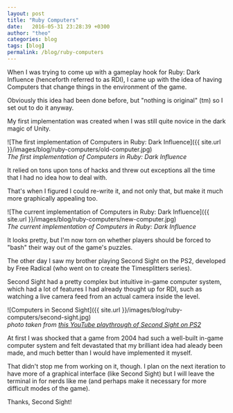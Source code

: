 ```yaml
---
layout: post
title: "Ruby Computers"
date:   2016-05-31 23:28:39 +0300
author: "theo"
categories: blog
tags: [blog]
permalink: /blog/ruby-computers
---
```


When I was trying to come up with a gameplay hook for Ruby: Dark Influence (henceforth referred to as RDI), I came up with the idea of having Computers that change things in the environment of the game.

Obviously this idea had been done before, but "nothing is original" (tm) so I set out to do it anyway.

My first implementation was created when I was still quite novice in the dark magic of Unity.

![The first implementation of Computers in Ruby: Dark Influence]({{ site.url }}/images/blog/ruby-computers/old-computer.jpg)  
*The first implementation of Computers in Ruby: Dark Influence*

It relied on tons upon tons of hacks and threw out exceptions all the time that I had no idea how to deal with.

That's when I figured I could re-write it, and not only that, but make it much more graphically appealing too.

![The current implementation of Computers in Ruby: Dark Influence]({{ site.url }}/images/blog/ruby-computers/new-computer.jpg)  
*The current implementation of Computers in Ruby: Dark Influence*

It looks pretty, but I'm now torn on whether players should be forced to "bash" their way out of the game's puzzles.

The other day I saw my brother playing Second Sight on the PS2, developed by Free Radical (who went on to create the Timesplitters series).

Second Sight had a pretty complex but intuitive in-game computer system, which had a lot of features I had already thought up for RDI, such as watching a live camera feed from an actual camera inside the level.

![Computers in Second Sight]({{ site.url }}/images/blog/ruby-computers/second-sight.jpg)  
*photo taken from [this YouTube playthrough of Second Sight on PS2](https://www.youtube.com/watch?v=0GBYOq6XawM)*

At first I was shocked that a game from 2004 had such a well-built in-game computer system and felt devastated that my brilliant idea had aleady been made, and much better than I would have implemented it myself.

That didn't stop me from working on it, though. I plan on the next iteration to have more of a graphical interface (like Second Sight) but I will leave the terminal in for nerds like me (and perhaps make it necessary for more difficult modes of the game).

Thanks, Second Sight!


